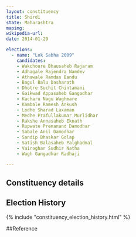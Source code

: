 ```yaml
---
layout: constituency
title: Shirdi
state: Maharashtra
mapimg: 
wikipedia-url: 
date: 2014-01-29

elections: 
  - name: "Lok Sabha 2009"
    candidates: 
    - Wakchoure Bhausaheb Rajaram 
    - Adhagale Rajendra Namdev 
    - Athawale Ramdas Bandu 
    - Bagul Balu Dasharath 
    - Dhotre Suchit Chintamani 
    - Gaikwad Appasaheb Gangadhar 
    - Kacharu Nagu Waghmare 
    - Kambale Ramesh Ankush 
    - Lodhe Sharad Laxaman 
    - Medhe Prafullakumar Murlidhar 
    - Rakshe Annasaheb Eknath 
    - Rupwate Premanand Damodhar 
    - Sabale Anil Damodhar 
    - Sandip Bhaskar Golap 
    - Satish Balasaheb Palghadmal 
    - Vairaghar Sudhir Natha 
    - Wagh Gangadhar Radhaji 

---
```

## Constituency details


## Election History
{% include "constituency_election_history.html" %}

##Reference
